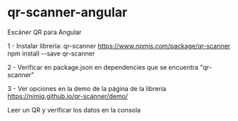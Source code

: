 # qr-scanner-angular
Escáner QR para Angular

1 - Instalar librería: qr-scanner
https://www.npmjs.com/package/qr-scanner
npm install --save qr-scanner

2 - Verificar en package.json en dependencies que se encuentra "qr-scanner"

3 - Ver opciones en la demo de la página de la librería
https://nimiq.github.io/qr-scanner/demo/

Leer un QR y verificar los datos en la consola